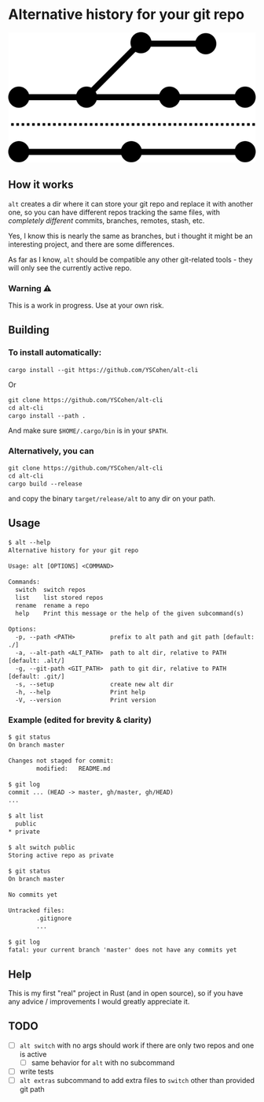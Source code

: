 # Alternative history for your git repo
<img src="logo.svg" alt="alt - Alternative history for your git repo"><br>

## How it works
`alt` creates a dir where it can store your git repo and replace it with another one, so you can have different repos tracking the same files, with _completely different_ commits, branches, remotes, stash, etc.

Yes, I know this is nearly the same as branches, but i thought it might be an interesting project, and there are some differences.

As far as I know, `alt` should be compatible any other git-related tools - they will only see the currently active repo.

### Warning ⚠️
This is a work in progress. Use at your own risk.

## Building
### To install automatically:
```
cargo install --git https://github.com/YSCohen/alt-cli
```
Or
```
git clone https://github.com/YSCohen/alt-cli
cd alt-cli
cargo install --path .
```
And make sure `$HOME/.cargo/bin` is in your `$PATH`.

### Alternatively, you can
```
git clone https://github.com/YSCohen/alt-cli
cd alt-cli
cargo build --release
```
and copy the binary `target/release/alt` to any dir on your path.

## Usage
```
$ alt --help
Alternative history for your git repo

Usage: alt [OPTIONS] <COMMAND>

Commands:
  switch  switch repos
  list    list stored repos
  rename  rename a repo
  help    Print this message or the help of the given subcommand(s)

Options:
  -p, --path <PATH>          prefix to alt path and git path [default: ./]
  -a, --alt-path <ALT_PATH>  path to alt dir, relative to PATH [default: .alt/]
  -g, --git-path <GIT_PATH>  path to git dir, relative to PATH [default: .git/]
  -s, --setup                create new alt dir
  -h, --help                 Print help
  -V, --version              Print version
```

### Example (edited for brevity & clarity)
```
$ git status
On branch master

Changes not staged for commit:
        modified:   README.md

$ git log
commit ... (HEAD -> master, gh/master, gh/HEAD)
...

$ alt list
  public
* private

$ alt switch public
Storing active repo as private

$ git status
On branch master

No commits yet

Untracked files:
        .gitignore
        ...

$ git log
fatal: your current branch 'master' does not have any commits yet
```

## Help
This is my first "real" project in Rust (and in open source), so if you have any advice / improvements I would greatly appreciate it.

## TODO
- [ ] `alt switch` with no args should work if there are only two repos and one is active
  - [ ] same behavior for `alt` with no subcommand
- [ ] write tests
- [ ] `alt extras` subcommand to add extra files to `switch` other than provided git path

